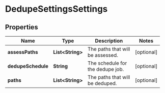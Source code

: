 
# DedupeSettingsSettings

## Properties
Name | Type | Description | Notes
------------ | ------------- | ------------- | -------------
**assessPaths** | **List&lt;String&gt;** | The paths that will be assessed. |  [optional]
**dedupeSchedule** | **String** | The schedule for the dedupe job. |  [optional]
**paths** | **List&lt;String&gt;** | The paths that will be deduped. |  [optional]



